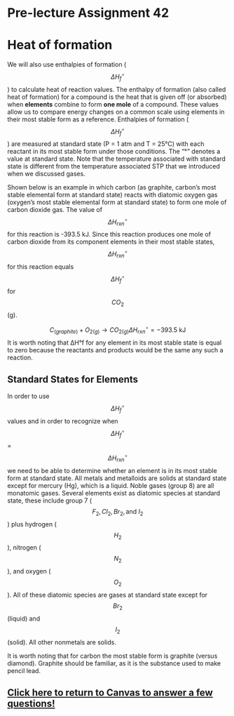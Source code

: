 # Pre-lecture Assignment 42

# Heat of formation

We will also use enthalpies of formation ($$\Delta H ^\circ _f$$) to calculate heat of reaction values. The enthalpy of formation (also called heat of formation) for a compound is the heat that is given off (or absorbed) when **elements** combine to form **one mole** of a compound. These values allow us to compare energy changes on a common scale using elements in their most stable form as a reference. Enthalpies of formation ($$\Delta H ^\circ _f$$) are measured at standard state (P = 1 atm and T = 25°C) with each reactant in its most stable form under those conditions. The “°” denotes a value at standard state. Note that the temperature associated with standard state is different from the temperature associated STP that we introduced when we discussed gases. 

Shown below is an example in which carbon (as graphite, carbon’s most stable elemental form at standard state) reacts with diatomic oxygen gas (oxygen’s most stable elemental form at standard state) to form one mole of carbon dioxide gas. The value of $$\Delta H ^\circ _{rxn}$$ for this reaction is -393.5 kJ. Since this reaction produces one mole of carbon dioxide from its component elements in their most stable states, $$\Delta H ^\circ _{rxn}$$ for this reaction equals $$\Delta H ^\circ _{f}$$ for $$CO_2$$ (g).

$$C_{(graphite)} + O_{2(g)} \longrightarrow CO_{2(g)} \Delta H ^\circ _{rxn} = -393.5 \text{ kJ} $$
It is worth noting that ΔH°f for any element in its most stable state is equal to zero because the reactants and products would be the same any such a reaction. 

## Standard States for Elements

In order to use $$\Delta H ^\circ _f$$ values and in order to recognize when $$\Delta H ^\circ _f$$ = $$\Delta H ^\circ _{rxn}$$ we need to be able to determine whether an element is in its most stable form at standard state. All metals and metalloids are solids at standard state except for mercury (Hg), which is a liquid. Noble gases (group 8) are all monatomic gases. Several elements exist as diatomic species at standard state, these include group 7 ($$F_2, Cl_2, Br_2, \text{and }I_2$$) plus hydrogen ($$H_2$$), nitrogen ($$N_2$$), and oxygen ($$O_2$$). All of these diatomic species are gases at standard state except for $$Br_2$$ (liquid) and $$I_2$$ (solid). All other nonmetals are solids. 

It is worth noting that for carbon the most stable form is graphite (versus diamond). Graphite should be familiar, as it is the substance used to make pencil lead. 

## [Click here to return to Canvas to answer a few questions!](https://psu.instructure.com/courses/1881362/quizzes/3348719)




